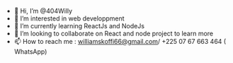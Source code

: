 - 👋 Hi, I’m @404Willy
- 👀 I’m interested in web developpment
- 🌱 I’m currently learning ReactJs and NodeJs
- 💞️ I’m looking to collaborate on React and node project to learn more
- 📫 How to reach me : williamskoffi66@gmail.com/ +225 07 67 663 464 ( WhatsApp)

<!---
404Willy/404Willy is a ✨ special ✨ repository because its `README.md` (this file) appears on your GitHub profile.
You can click the Preview link to take a look at your changes.
--->

